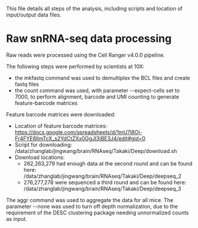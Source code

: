 This file details all steps of the analysis, including scripts and location of input/output data files.

# Raw snRNA-seq data processing
Raw reads were processed using the Cell Ranger v4.0.0 pipeline.

The following steps were performed by scientists at 10X: 
- the mkfastq command was used to demultiplex the BCL files and create fastq files
- the count command was used, with parameter --expect-cells set to 7000, to perform alignment, barcode and UMI counting to generate feature-barcode matrices

Feature barcode matrices were downloaded:
- Location of feature barcode matrices: https://docs.google.com/spreadsheets/d/1mU7l8Oj-Fr4FYE6IlmTcX_s2YdCtZXx0GgJI3jBE3J4/edit#gid=0 
- Script for downloading: /data/zhanglab/jingwang/brain/RNAseq/Takaki/Deep/download.sh
- Download locations:  
  - 262,263,279 had enough data at the second round and can be found here: /data/zhanglab/jingwang/brain/RNAseq/Takaki/Deep/deepseq_2
  - 276,277,278 were sequenced a third round and can be found here: /data/zhanglab/jingwang/brain/RNAseq/Takaki/Deep/deepseq_3

The aggr command was used to aggregate the data for all mice. The parameter --none was used to turn off depth normalization, due to the requirement of the DESC clustering package needing unnormalized counts as input.
